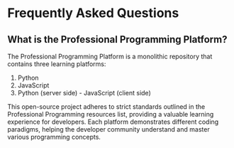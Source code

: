 # Frequently Asked Questions

## What is the Professional Programming Platform?

The Professional Programming Platform is a monolithic repository that contains three learning platforms:

1. Python
2. JavaScript
3. Python (server side) - JavaScript (client side)

This open-source project adheres to strict standards outlined in the Professional Programming resources list, providing a valuable learning experience for developers. Each platform demonstrates different coding paradigms, helping the developer community understand and master various programming concepts.